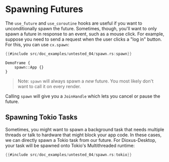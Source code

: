 # Spawning Futures

The `use_future` and `use_coroutine` hooks are useful if you want to unconditionally spawn the future. Sometimes, though, you'll want to only spawn a future in response to an event, such as a mouse click. For example, suppose you need to send a request when the user clicks a "log in" button. For this, you can use `cx.spawn`:

```rust
{{#include src/doc_examples/untested_04/spawn.rs:spawn}}
```

```inject-dioxus
DemoFrame {
    spawn::App {}
}
```

> Note: `spawn` will always spawn a _new_ future. You most likely don't want to call it on every render.

Calling `spawn` will give you a `JoinHandle` which lets you cancel or pause the future.

## Spawning Tokio Tasks

Sometimes, you might want to spawn a background task that needs multiple threads or talk to hardware that might block your app code. In these cases, we can directly spawn a Tokio task from our future. For Dioxus-Desktop, your task will be spawned onto Tokio's Multithreaded runtime:

```rust
{{#include src/doc_examples/untested_04/spawn.rs:tokio}}
```

